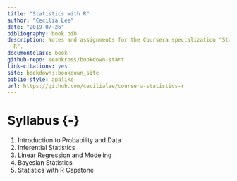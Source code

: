 ```yaml
--- 
title: "Statistics with R"
author: "Cecilia Lee"
date: "2019-07-26"
bibliography: book.bib
description: Notes and assignments for the Coursera specialization "Statistics with
  R".
documentclass: book
github-repo: seankross/bookdown-start
link-citations: yes
site: bookdown::bookdown_site
biblio-style: apalike
url: https://github.com/cecilialee/coursera-statistics-r
---
```


# Syllabus {-}

1. Introduction to Probability and Data
2. Inferential Statistics
3. Linear Regression and Modeling
4. Bayesian Statistics
5. Statistics with R Capstone
